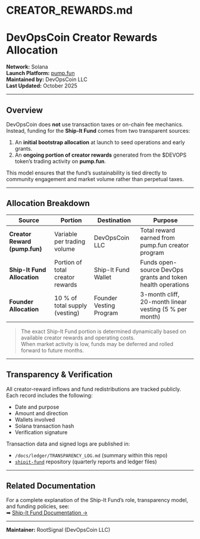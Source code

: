 # CREATOR_REWARDS.md

# DevOpsCoin Creator Rewards Allocation

**Network:** Solana  
**Launch Platform:** [pump.fun](https://pump.fun/)  
**Maintained by:** DevOpsCoin LLC  
**Last Updated:** October 2025  

---

## Overview

DevOpsCoin does **not** use transaction taxes or on-chain fee mechanics.  
Instead, funding for the **Ship-It Fund** comes from two transparent sources:

1. An **initial bootstrap allocation** at launch to seed operations and early grants.  
2. An **ongoing portion of creator rewards** generated from the $DEVOPS token’s trading activity on **pump.fun**.

This model ensures that the fund’s sustainability is tied directly to community engagement and market volume rather than perpetual taxes.

---

## Allocation Breakdown

| Source | Portion | Destination | Purpose |
|--------|----------|-------------|----------|
| **Creator Reward (pump.fun)** | Variable per trading volume | DevOpsCoin LLC | Total reward earned from pump.fun creator program |
| **Ship-It Fund Allocation** | Portion of total creator rewards | Ship-It Fund Wallet | Funds open-source DevOps grants and token health operations |
| **Founder Allocation** | 10 % of total supply (vesting) | Founder Vesting Program | 3-month cliff, 20-month linear vesting (5 % per month) |

> The exact Ship-It Fund portion is determined dynamically based on available creator rewards and operating costs.  
> When market activity is low, funds may be deferred and rolled forward to future months.

---

## Transparency & Verification

All creator-reward inflows and fund redistributions are tracked publicly.  
Each record includes the following:

- Date and purpose  
- Amount and direction  
- Wallets involved  
- Solana transaction hash  
- Verification signature  

Transaction data and signed logs are published in:  

- `/docs/ledger/TRANSPARENCY_LOG.md` (summary within this repo)  
- [`shipit-fund`](https://github.com/DevOpsCoin/shipit-fund) repository (quarterly reports and ledger files)

---

## Related Documentation

For a complete explanation of the Ship-It Fund’s role, transparency model, and funding policies, see:  
➡ [Ship-It Fund Documentation →](../token/SHIPIT_FUND.md)

---

**Maintainer:** RootSignal (DevOpsCoin LLC)
